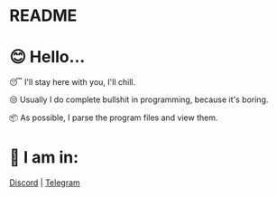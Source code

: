 # README
# :blush: Hello... 

:sleeping: I'll stay here with you, I'll chill.

:unamused: Usually I do complete bullshit in programming, because it's boring.

:package: As possible, I parse the program files and view them. 

# :wrench: I am in: 
[Discord](discord.com/users/333310182379618307) | [Telegram](https://t.me/yuting1)

#
